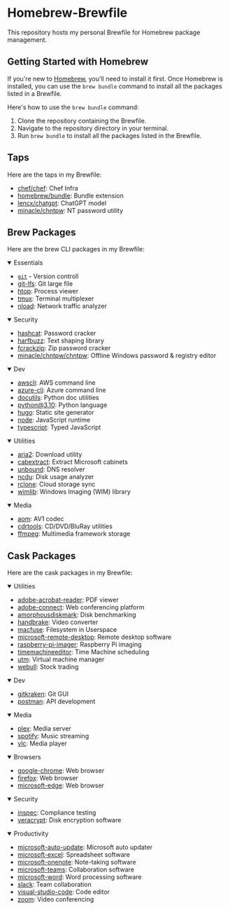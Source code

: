 # Homebrew-Brewfile

This repository hosts my personal Brewfile for Homebrew package management. 

## Getting Started with Homebrew

If you're new to [Homebrew](https://brew.sh/), you'll need to install it first. Once Homebrew is installed, you can use the `brew bundle` command to install all the packages listed in a Brewfile.

Here's how to use the `brew bundle` command:

1. Clone the repository containing the Brewfile.
2. Navigate to the repository directory in your terminal.
3. Run `brew bundle` to install all the packages listed in the Brewfile.

## Taps

Here are the taps in my Brewfile:

- [chef/chef](https://github.com/chef/chef): Chef Infra
- [homebrew/bundle](https://github.com/Homebrew/homebrew-bundle): Bundle extension
- [lencx/chatgpt](https://github.com/lencx/ChatGPT.git): ChatGPT model
- [minacle/chntpw](https://github.com/minacle/chntpw): NT password utility

## Brew Packages

Here are the brew CLI packages in my Brewfile:

<details open>
<summary>Essentials</summary>

- [`git`](https://git-scm.com/) - Version controll
- [git-lfs](https://git-lfs.github.com/): Git large file
- [htop](https://htop.dev/): Process viewer
- [tmux](https://github.com/tmux/tmux/wiki): Terminal multiplexer
- [nload](https://www.roland-riegel.de/nload/): Network traffic analyzer

</details>

<details open>
<summary>Security</summary>

- [hashcat](https://hashcat.net/hashcat/): Password cracker
- [harfbuzz](https://harfbuzz.org/): Text shaping library
- [fcrackzip](https://github.com/hyc/fcrackzip): Zip password cracker
- [minacle/chntpw/chntpw](https://github.com/minacle/chntpw): Offline Windows password & registry editor

</details>

<details open>
<summary>Dev</summary>

- [awscli](https://aws.amazon.com/cli/): AWS command line
- [azure-cli](https://docs.microsoft.com/cli/azure/): Azure command line
- [docutils](https://docutils.sourceforge.io/): Python doc utilities
- [python@3.10](https://www.python.org/): Python language
- [hugo](https://gohugo.io/): Static site generator
- [node](https://nodejs.org/en/): JavaScript runtime
- [typescript](https://www.typescriptlang.org/): Typed JavaScript

</details>

<details open>
<summary>Utilities</summary>

- [aria2](https://aria2.github.io/): Download utility
- [cabextract](https://www.cabextract.org.uk/): Extract Microsoft cabinets
- [unbound](https://www.unbound.net/): DNS resolver
- [ncdu](https://dev.yorhel.nl/ncdu): Disk usage analyzer
- [rclone](https://rclone.org/): Cloud storage sync
- [wimlib](https://wimlib.net/): Windows Imaging (WIM) library

</details>

<details open>
<summary>Media</summary>

- [aom](https://aomedia.org/): AV1 codec
- [cdrtools](http://cdrtools.sourceforge.net/private/cdrecord.html): CD/DVD/BluRay utilities
- [ffmpeg](https://www.ffmpeg.org/): Multimedia framework storage

</details>

## Cask Packages

Here are the cask packages in my Brewfile:

<details open>
<summary>Utilities</summary>

- [adobe-acrobat-reader](https://acrobat.adobe.com/us/en/acrobat/pdf-reader.html): PDF viewer
- [adobe-connect](https://www.adobe.com/products/adobeconnect.html): Web conferencing platform
- [amorphousdiskmark](https://www.katsurashareware.com/pgs/adm.html): Disk benchmarking
- [handbrake](https://handbrake.fr/): Video converter
- [macfuse](https://osxfuse.github.io/): Filesystem in Userspace
- [microsoft-remote-desktop](https://www.microsoft.com/remote-desktop): Remote desktop software
- [raspberry-pi-imager](https://www.raspberrypi.org/software/): Raspberry Pi imaging
- [timemachineeditor](https://tclementdev.com/timemachineeditor/): Time Machine scheduling
- [utm](https://getutm.app/): Virtual machine manager
- [webull](https://www.webull.com/): Stock trading


</details>

<details open>
<summary>Dev</summary>

- [gitkraken](https://www.gitkraken.com/): Git GUI
- [postman](https://www.getpostman.com/): API development

</details>

<details open>
<summary>Media</summary>

- [plex](https://www.plex.tv/): Media server
- [spotify](https://www.spotify.com/): Music streaming
- [vlc](https://www.videolan.org/vlc/index.html): Media player

</details>

<details open>
<summary>Browsers</summary>

- [google-chrome](https://www.google.com/chrome/): Web browser
- [firefox](https://www.mozilla.org/firefox/): Web browser
- [microsoft-edge](https://www.microsoft.com/en-us/edge): Web browser

</details>

<details open>
<summary>Security</summary>

- [inspec](https://www.inspec.io/): Compliance testing
- [veracrypt](https://www.veracrypt.fr/en/Home.html): Disk encryption software

</details>

<details open>
<summary>Productivity</summary>

- [microsoft-auto-update](https://docs.microsoft.com/en-us/officeupdates/release-notes-office-for-mac): Microsoft auto updater
- [microsoft-excel](https://www.microsoft.com/excel): Spreadsheet software
- [microsoft-onenote](https://www.microsoft.com/onenote): Note-taking software
- [microsoft-teams](https://www.microsoft.com/teams): Collaboration software
- [microsoft-word](https://www.microsoft.com/word): Word processing software
- [slack](https://slack.com/): Team collaboration
- [visual-studio-code](https://code.visualstudio.com/): Code editor
- [zoom](https://zoom.us/): Video conferencing

</details>

